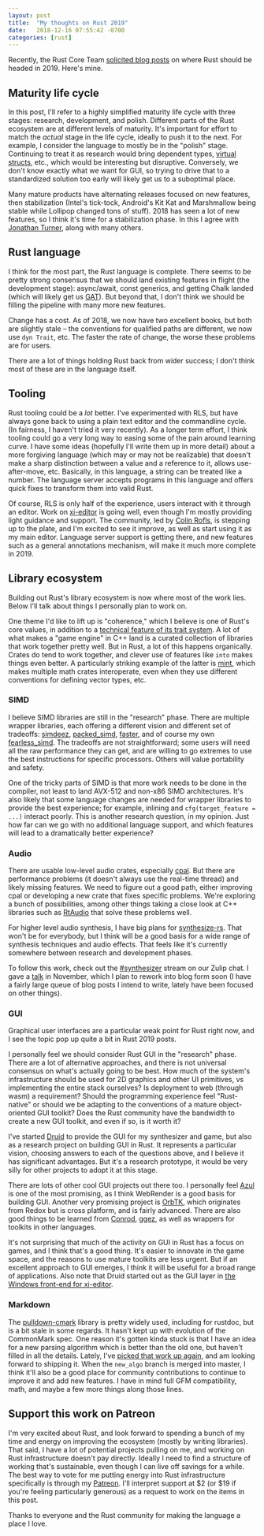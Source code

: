 ```yaml
---
layout: post
title:  "My thoughts on Rust 2019"
date:   2018-12-16 07:55:42 -0700
categories: [rust]
---
```

Recently, the Rust Core Team [solicited blog posts] on where Rust should be headed in 2019. Here's mine.

## Maturity life cycle

In this post, I'll refer to a highly simplified maturity life cycle with three stages: research, development, and polish. Different parts of the Rust ecosystem are at different levels of maturity. It's important for effort to match the *actual* stage in the life cycle, ideally to push it to the next. For example, I consider the language to mostly be in the "polish" stage. Continuing to treat it as research would bring dependent types, [virtual structs], etc., which would be interesting but disruptive. Conversely, we don't know exactly what we want for GUI, so trying to drive that to a standardized solution too early will likely get us to a suboptimal place.

Many mature products have alternating releases focused on new features, then stabilization (Intel's tick-tock, Android's Kit Kat and Marshmallow being stable while Lollipop changed tons of stuff). 2018 has seen a lot of new features, so I think it's time for a stabilization phase. In this I agree with [Jonathan Turner], along with many others.

## Rust language

I think for the most part, the Rust language is complete. There seems to be pretty strong consensus that we should land existing features in flight (the development stage): async/await, const generics, and getting Chalk landed (which will likely get us [GAT]). But beyond that, I don't think we should be filling the pipeline with many more new features.

Change has a cost. As of 2018, we now have two excellent books, but both are slightly stale – the conventions for qualified paths are different, we now use `dyn Trait`, etc. The faster the rate of change, the worse these problems are for users.

There are a lot of things holding Rust back from wider success; I don't think most of these are in the language itself.

## Tooling

Rust tooling could be a *lot* better. I've experimented with RLS, but have always gone back to using a plain text editor and the commandline cycle. (In fairness, I haven't tried it very recently). As a longer term effort, I think tooling could go a very long way to easing some of the pain around learning curve. I have some ideas (hopefully I'll write them up in more detail) about a more forgiving language (which may or may not be realizable) that doesn't make a sharp distinction between a value and a reference to it, allows use-after-move, etc. Basically, in this language, a string can be treated like a number. The language server accepts programs in this language and offers quick fixes to transform them into valid Rust.

Of course, RLS is only half of the experience, users interact with it through an editor. Work on [xi-editor] is going well, even though I'm mostly providing light guidance and support. The community, led by [Colin Rofls], is stepping up to the plate, and I'm excited to see it improve, as well as start using it as my main editor. Language server support is getting there, and new features such as a general annotations mechanism, will make it much more complete in 2019.

## Library ecosystem

Building out Rust's library ecosystem is now where most of the work lies. Below I'll talk about things I personally plan to work on.

One theme I'd like to lift up is "coherence," which I believe is one of Rust's core values, in addition to a [technical feature of its trait system]. A lot of what makes a "game engine" in C++ land is a curated collection of libraries that work together pretty well. But in Rust, a lot of this happens organically. Crates do tend to work together, and clever use of features like `into` makes things even better. A particularly striking example of the latter is [mint], which makes multiple math crates interoperate, even when they use different conventions for defining vector types, etc.

### SIMD

I believe SIMD libraries are still in the "research" phase. There are multiple wrapper libraries, each offering a different vision and different set of tradeoffs: [simdeez], [packed_simd], [faster], and of course my own [fearless_simd]. The tradeoffs are not straightforward; some users will need all the raw performance they can get, and are willing to go extremes to use the best instructions for specific processors. Others will value portability and safety.

One of the tricky parts of SIMD is that more work needs to be done in the compiler, not least to land AVX-512 and non-x86 SIMD architectures. It's also likely that some language changes are needed for wrapper libraries to provide the best experience; for example, inlining and `cfg(target_feature = ...)` interact poorly. This is another research question, in my opinion. Just how far can we go with no additional language support, and which features will lead to a dramatically better experience?

### Audio

There are usable low-level audio crates, especially [cpal]. But there are performance problems (it doesn't always use the real-time thread) and likely missing features. We need to figure out a good path, either improving cpal or developing a new crate that fixes specific problems. We're exploring a bunch of possibilities, among other things taking a close look at C++ libraries such as [RtAudio] that solve these problems well.

For higher level audio synthesis, I have big plans for [synthesize-rs]. That won't be for everybody, but I think will be a good basis for a wide range of synthesis techniques and audio effects. That feels like it's currently somewhere between research and development phases.

To follow this work, check out the [#synthesizer] stream on our Zulip chat. I gave a [talk](https://rust.audio/nov-2018-talk) in November, which I plan to rework into blog form soon (I have a fairly large queue of blog posts I intend to write, lately have been focused on other things).

### GUI

Graphical user interfaces are a particular weak point for Rust right now, and I see the topic pop up quite a bit in Rust 2019 posts.

I personally feel we should consider Rust GUI in the "research" phase. There are a lot of alternative approaches, and there is not universal consensus on what's actually going to be best. How much of the system's infrastructure should be used for 2D graphics and other UI primitives, vs implementing the entire stack ourselves? Is deployment to web (through wasm) a requirement? Should the programming experience feel "Rust-native" or should we be adapting to the conventions of a mature object-oriented GUI toolkit? Does the Rust community have the bandwidth to create a new GUI toolkit, and even if so, is it worth it?

I've started [Druid] to provide the GUI for my synthesizer and game, but also as a research project on building GUI in Rust. It represents a particular vision, choosing answers to each of the questions above, and I believe it has significant advantages. But it's a research prototype, it would be very silly for other projects to adopt it at this stage.

There are lots of other cool GUI projects out there too. I personally feel [Azul] is one of the most promising, as I think WebRender is a good basis for building GUI. Another very promising project is [OrbTK], which originates from Redox but is cross platform, and is fairly advanced. There are also good things to be learned from [Conrod], [ggez], as well as wrappers for toolkits in other languages.

It's not surprising that much of the activity on GUI in Rust has a focus on games, and I think that's a good thing. It's easier to innovate in the game space, and the reasons to use mature toolkits are less urgent. But if an excellent approach to GUI emerges, I think it will be useful for a broad range of applications. Also note that Druid started out as the GUI layer in [the Windows front-end for xi-editor][xi-win].

### Markdown

The [pulldown-cmark] library is pretty widely used, including for rustdoc, but is a bit stale in some regards. It hasn't kept up with evolution of the CommonMark spec. One reason it's gotten kinda stuck is that I have an idea for a new parsing algorithm which is better than the old one, but haven't filled in all the details. Lately, I've [picked that work up again](https://github.com/raphlinus/pulldown-cmark/issues/154), and am looking forward to shipping it. When the `new_algo` branch is merged into master, I think it'll also be a good place for community contributions to continue to improve it and add new features. I have in mind full GFM compatibility, math, and maybe a few more things along those lines.

## Support this work on Patreon

I'm very excited about Rust, and look forward to spending a bunch of my time and energy on improving the ecosystem (mostly by writing libraries). That said, I have a lot of potential projects pulling on me, and working on Rust infrastructure doesn't pay directly. Ideally I need to find a structure of working that's sustainable, even though I can live off savings for a while. The best way to vote for me putting energy into Rust infrastructure specifically is through my [Patreon]. I'll interpret support at $2 (or $19 if you're feeling particularly generous) as a request to work on the items in this post.

Thanks to everyone and the Rust community for making the language a place I love.

[GAT]: https://github.com/rust-lang/rust/issues/44265
[solicited blog posts]: https://blog.rust-lang.org/2018/12/06/call-for-rust-2019-roadmap-blogposts.html
[Jonathan Turner]: https://www.jonathanturner.org/2018/12/the-fallow-year.html
[virtual structs]: http://smallcultfollowing.com/babysteps/blog/2015/10/08/virtual-structs-part-4-extended-enums-and-thin-traits/
[fearless_simd]: https://raphlinus.github.io/rust/simd/2018/10/19/fearless-simd.html
[simdeez]: https://github.com/jackmott/simdeez
[faster]: https://github.com/AdamNiederer/faster
[packed_simd]: https://github.com/rust-lang-nursery/packed_simd
[cpal]: https://github.com/tomaka/cpal
[technical feature of its trait system]: http://aturon.github.io/2017/02/06/specialization-and-coherence/
[mint]: https://github.com/kvark/mint
[RtAudio]: https://www.music.mcgill.ca/~gary/rtaudio/
[synthesize-rs]: https://synthesize.rs/
[#synthesizer]: https://xi.zulipchat.com/#narrow/stream/147925-synthesizer
[Druid]: https://github.com/xi-editor/druid
[Azul]: https://github.com/maps4print/azul
[Conrod]: https://github.com/PistonDevelopers/conrod
[OrbTK]: https://gitlab.redox-os.org/redox-os/orbtk
[ggez]: https://github.com/ggez/ggez
[pulldown-cmark]: https://github.com/raphlinus/pulldown-cmark
[Patreon]: https://www.patreon.com/raphlinus
[Colin Rofls]: https://github.com/cmyr
[xi-editor]: https://xi-editor.io
[xi-win]: https://github.com/xi-editor/xi-win
[GFM]: https://github.github.com/gfm/
